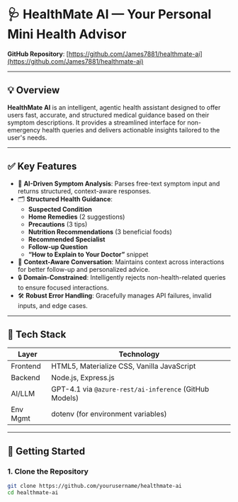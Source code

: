 # 🩺 HealthMate AI — Your Personal Mini Health Advisor

**GitHub Repository**: [https://github.com/James7881/healthmate-ai](https://github.com/James7881/healthmate-ai)

---

## 💡 Overview

**HealthMate AI** is an intelligent, agentic health assistant designed to offer users fast, accurate, and structured medical guidance based on their symptom descriptions. It provides a streamlined interface for non-emergency health queries and delivers actionable insights tailored to the user's needs.

---

## ✅ Key Features

- 🧠 **AI-Driven Symptom Analysis**: Parses free-text symptom input and returns structured, context-aware responses.
- 🗂️ **Structured Health Guidance**:
  - **Suspected Condition**
  - **Home Remedies** (2 suggestions)
  - **Precautions** (3 tips)
  - **Nutrition Recommendations** (3 beneficial foods)
  - **Recommended Specialist**
  - **Follow-up Question**
  - **“How to Explain to Your Doctor”** snippet
- 🧵 **Context-Aware Conversation**: Maintains context across interactions for better follow-up and personalized advice.
- 🔒 **Domain-Constrained**: Intelligently rejects non-health-related queries to ensure focused interactions.
- 🛠️ **Robust Error Handling**: Gracefully manages API failures, invalid inputs, and edge cases.

---

## 🧰 Tech Stack

| Layer     | Technology                              |
|-----------|------------------------------------------|
| Frontend  | HTML5, Materialize CSS, Vanilla JavaScript |
| Backend   | Node.js, Express.js                     |
| AI/LLM    | GPT-4.1 via `@azure-rest/ai-inference` (GitHub Models) |
| Env Mgmt  | dotenv (for environment variables)       |

---

## 🚀 Getting Started

### 1. Clone the Repository

```bash
git clone https://github.com/yourusername/healthmate-ai
cd healthmate-ai
